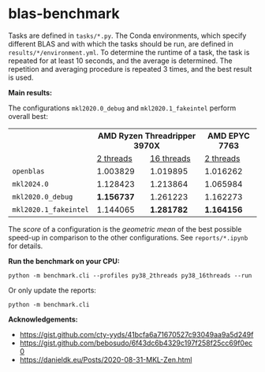 # blas-benchmark

Tasks are defined in `tasks/*.py`. The Conda environments, which specify different BLAS and with which the tasks should be run, are defined in `results/*/environment.yml`. To determine the runtime of a task, the task is repeated for at least 10 seconds, and the average is determined. The repetition and averaging procedure is repeated 3 times, and the best result is used.

**Main results:**

The configurations <code>mkl2020.0_debug</code> and <code>mkl2020.1_fakeintel</code> perform overall best:

<table>
  <tr>
    <th rowspan="2">&nbsp;</th>
    <th colspan="2">AMD Ryzen Threadripper 3970X</th>
    <th>AMD EPYC 7763</th>
  <tr>
    <td><a href="https://github.com/kostrykin/blas-benchmark/blob/dev-profiles/reports/py38_2threads/AMD%20Ryzen%20Threadripper%203970X%2032-Core%20Processor.ipynb">2 threads</a></td>
    <td><a href="https://github.com/kostrykin/blas-benchmark/blob/dev-profiles/reports/py38_16threads/AMD%20Ryzen%20Threadripper%203970X%2032-Core%20Processor.ipynb">16 threads</a></td>
    <td><a href="https://github.com/kostrykin/blas-benchmark/blob/dev-profiles/reports/py38_2threads/AMD%20EPYC%207763%2064-Core%20Processor.ipynb">2 threads</a></td>
  </tr>
  <tr>
    <td><code>openblas</code></td>
    <td>1.003829</td>
    <td>1.019895</td>
    <td>1.016262</td>
  </tr>
  <tr>
    <td><code>mkl2024.0</code></td>
    <td>1.128423</td>
    <td>1.213864</td>
    <td>1.065984</td>
  </tr>
  <tr>
    <td><code>mkl2020.0_debug</code></td>
    <td><b>1.156737</b></td>
    <td>1.261223</td>
    <td>1.162273</td>
  </tr>
  <tr>
    <td><code>mkl2020.1_fakeintel</code></td>
    <td>1.144065</td>
    <td><b>1.281782</b></td>
    <td><b>1.164156</b></td>
  </tr>
</table>

The *score* of a configuration is the *geometric mean* of the best possible speed-up in comparison to the other configurations. See `reports/*.ipynb` for details.

**Run the benchmark on your CPU:**
```
python -m benchmark.cli --profiles py38_2threads py38_16threads --run
```

Or only update the reports:
```
python -m benchmark.cli
```

**Acknowledgements:**
- <https://gist.github.com/cty-yyds/41bcfa6a71670527c93049aa9a5d249f>
- <https://gist.github.com/bebosudo/6f43dc6b4329c197f258f25cc69f0ec0>
- <https://danieldk.eu/Posts/2020-08-31-MKL-Zen.html>
